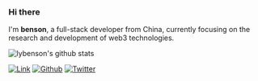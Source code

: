 ### Hi there

I'm **benson**, a full-stack developer from China, currently focusing on the research and development of web3 technologies.

<img align="center" src="https://github-readme-stats.vercel.app/api?username=lybenson&show_icons=true&include_all_commits=true" alt="lybenson's github stats" />

<p><a href="https://www.lybenson.com"target="_blank"><img alt="Link"src="https://img.shields.io/badge/lybenson-%230DB368.svg?&style=for-the-badge&logo=google chrome&logoColor=white"/></a> <a href="https://github.com/lybenson"target="_blank"><img alt="Github"src="https://img.shields.io/badge/GitHub-%2312100E.svg?&style=for-the-badge&logo=Github&logoColor=white"/></a> <a href="https://twitter.com/gwanbit"target="_blank"><img alt="Twitter"src="https://img.shields.io/badge/twitter-%231DA1F2.svg?&style=for-the-badge&logo=twitter&logoColor=white"/></a></p>
